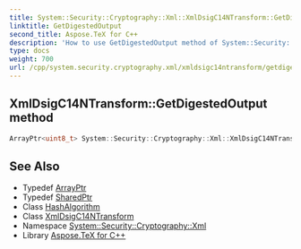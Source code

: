 ```yaml
---
title: System::Security::Cryptography::Xml::XmlDsigC14NTransform::GetDigestedOutput method
linktitle: GetDigestedOutput
second_title: Aspose.TeX for C++
description: 'How to use GetDigestedOutput method of System::Security::Cryptography::Xml::XmlDsigC14NTransform class in C++.'
type: docs
weight: 700
url: /cpp/system.security.cryptography.xml/xmldsigc14ntransform/getdigestedoutput/
---
```

## XmlDsigC14NTransform::GetDigestedOutput method




```cpp
ArrayPtr<uint8_t> System::Security::Cryptography::Xml::XmlDsigC14NTransform::GetDigestedOutput(SharedPtr<HashAlgorithm> hash) override
```

## See Also

* Typedef [ArrayPtr](../../../system/arrayptr/)
* Typedef [SharedPtr](../../../system/sharedptr/)
* Class [HashAlgorithm](../../../system.security.cryptography/hashalgorithm/)
* Class [XmlDsigC14NTransform](../)
* Namespace [System::Security::Cryptography::Xml](../../)
* Library [Aspose.TeX for C++](../../../)
